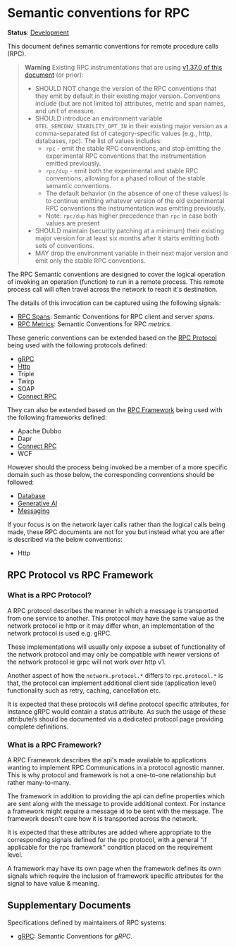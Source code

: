 <!--- Hugo front matter used to generate the website version of this page:
linkTitle: RPC
--->

# Semantic conventions for RPC

**Status**: [Development][DocumentStatus]

This document defines semantic conventions for remote procedure calls (RPC).

> **Warning**
> Existing RPC instrumentations that are using
> [v1.37.0 of this document](https://github.com/open-telemetry/semantic-conventions/blob/v1.37.0/docs/rpc/README.md)
> (or prior):
>
> - SHOULD NOT change the version of the RPC conventions that they emit by
>   default in their existing major version. Conventions include (but are not
>   limited to) attributes, metric and span names, and unit of measure.
> - SHOULD introduce an environment variable `OTEL_SEMCONV_STABILITY_OPT_IN`
>   in their existing major version as a comma-separated list of category-specific values
>   (e.g., http, databases, rpc). The list of values includes:
>   - `rpc` - emit the stable RPC conventions, and stop emitting
>     the experimental RPC conventions that the instrumentation emitted
>     previously.
>   - `rpc/dup` - emit both the experimental and stable RPC conventions,
>     allowing for a phased rollout of the stable semantic conventions.
>   - The default behavior (in the absence of one of these values) is to continue
>     emitting whatever version of the old experimental RPC conventions
>     the instrumentation was emitting previously.
>   - Note: `rpc/dup` has higher precedence than `rpc` in case both values are present
> - SHOULD maintain (security patching at a minimum) their existing major version
>   for at least six months after it starts emitting both sets of conventions.
> - MAY drop the environment variable in their next major version and emit only
>   the stable RPC conventions.

The RPC Semantic conventions are designed to cover the logical operation of invoking an operation (function) to run in a remote process.
This remote process call will often travel across the network to reach it's destination.

The details of this invocation can be captured using the following signals:

- [RPC Spans](rpc-spans.md): Semantic Conventions for RPC client and server *spans*.
- [RPC Metrics](rpc-metrics.md): Semantic Conventions for RPC *metrics*.

These generic conventions can be extended based on the [RPC Protocol](#what-is-a-rpc-protocol) being used with the following protocols defined:

- [gRPC](grpc.md)
- [Http](/docs/http/README.md)
- Triple
- Twirp
- SOAP
- [Connect RPC](connect-rpc.md)

They can also be extended based on the [RPC Framework](#what-is-a-rpc-framework) being used with the following frameworks defined:

- Apache Dubbo
- Dapr
- [Connect RPC](connect-rpc.md)
- WCF

However should the process being invoked be a member of a more specific domain such as those below,
the corresponding conventions should be followed:

- [Database](/docs/database/README.md)
- [Generative AI](/docs/gen-ai/README.md)
- [Messaging](/docs/messaging/README.md)

If your focus is on the network layer calls rather than the logical calls being made,
these RPC documents are not for you but instead what you are after is described via the below conventions:

- Http

## RPC Protocol vs RPC Framework

### What is a RPC Protocol?

A RPC protocol describes the manner in which a message is transported from one service to another.
This protocol may have the same value as the network protocol ie http or it may differ when,
an implementation of the network protocol is used e.g. gRPC.

These implementations will usually only expose a subset of functionality of the network protocol
and may only be compatible with newer versions of the network protocol ie grpc will not work over http v1.

Another aspect of how the `network.protocol.*` differs to `rpc.protocol.*` is that,
the protocol can implement additional client side (application level) functionality such as retry, caching, cancellation etc.

It is expected that these protocols will define protocol specific attributes, for instance gRPC would contain a status attribute.
As such the usage of these attribute/s should be documented via a dedicated protocol page providing complete definitions.

### What is a RPC Framework?

A RPC Framework describes the api's made available to applications wanting to implement RPC Communications
in a protocol agnostic manner. This is why protocol and framework is not a one-to-one relationship but rather many-to-many.

The framework in addition to providing the api can define properties which are sent along with the message
to provide additional context. For instance a framework might require a message id to be sent with the message.
The framework doesn't care how it is transported across the network.

It is expected that these attributes are added where appropriate to the corresponding signals defined for the rpc protocol,
with a general "if applicable for the rpc framework" condition placed on the requirement level.

A framework may have its own page when the framework defines its own signals which require the inclusion of framework specific
attributes for the signal to have value & meaning.

## Supplementary Documents

Specifications defined by maintainers of RPC systems:

- [gRPC](https://github.com/grpc/proposal/blob/master/A66-otel-stats.md): Semantic Conventions for *gRPC*.

[DocumentStatus]: https://opentelemetry.io/docs/specs/otel/document-status
